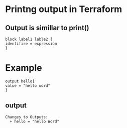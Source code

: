 # Printng output in Terraform
## Output is simillar to print() 
```
block label1 lable2 {
identifire = expression
}
```
# Example
```
output hello{
value = "hello word"
}

```
## output
```
Changes to Outputs:
  + hello = "hello Word"
```

